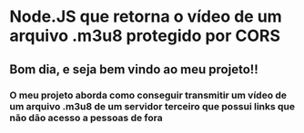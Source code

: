 # Node.JS  que retorna o vídeo de um arquivo .m3u8 protegido por CORS
## Bom dia, e seja bem vindo ao meu projeto!!
### O meu projeto aborda como conseguir transmitir um vídeo de um arquivo .m3u8 de um servidor terceiro que possui links que não dão acesso a pessoas de fora
